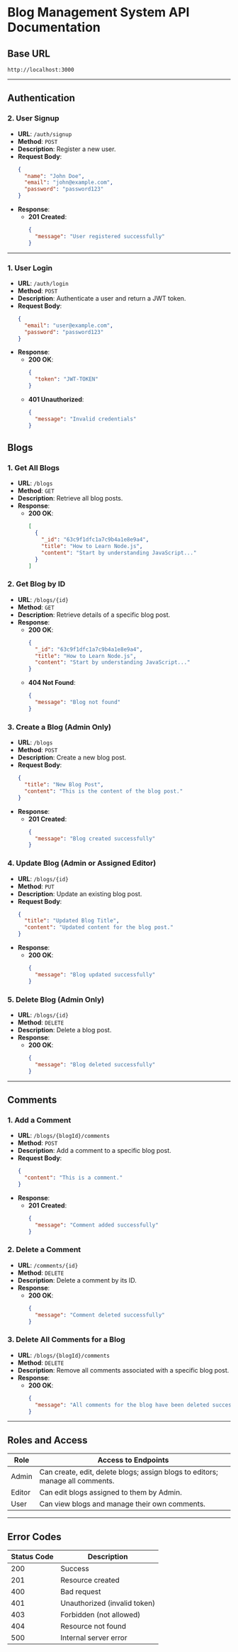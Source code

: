 
# Blog Management System API Documentation

## **Base URL**
```
http://localhost:3000
```

---

## **Authentication**


### **2. User Signup**
- **URL**: `/auth/signup`
- **Method**: `POST`
- **Description**: Register a new user.
- **Request Body**:
  ```json
  {
    "name": "John Doe",
    "email": "john@example.com",
    "password": "password123"
  }
  ```
- **Response**:
  - **201 Created**:
    ```json
    {
      "message": "User registered successfully"
    }
    ```

---

### **1. User Login**
- **URL**: `/auth/login`
- **Method**: `POST`
- **Description**: Authenticate a user and return a JWT token.
- **Request Body**:
  ```json
  {
    "email": "user@example.com",
    "password": "password123"
  }
  ```
- **Response**:
  - **200 OK**:
    ```json
    {
      "token": "JWT-TOKEN"
    }
    ```
  - **401 Unauthorized**:
    ```json
    {
      "message": "Invalid credentials"
    }
    ```


## **Blogs**

### **1. Get All Blogs**
- **URL**: `/blogs`
- **Method**: `GET`
- **Description**: Retrieve all blog posts.
- **Response**:
  - **200 OK**:
    ```json
    [
      {
        "_id": "63c9f1dfc1a7c9b4a1e8e9a4",
        "title": "How to Learn Node.js",
        "content": "Start by understanding JavaScript..."
      }
    ]
    ```

### **2. Get Blog by ID**
- **URL**: `/blogs/{id}`
- **Method**: `GET`
- **Description**: Retrieve details of a specific blog post.
- **Response**:
  - **200 OK**:
    ```json
    {
      "_id": "63c9f1dfc1a7c9b4a1e8e9a4",
      "title": "How to Learn Node.js",
      "content": "Start by understanding JavaScript..."
    }
    ```
  - **404 Not Found**:
    ```json
    {
      "message": "Blog not found"
    }
    ```

### **3. Create a Blog (Admin Only)**
- **URL**: `/blogs`
- **Method**: `POST`
- **Description**: Create a new blog post.
- **Request Body**:
  ```json
  {
    "title": "New Blog Post",
    "content": "This is the content of the blog post."
  }
  ```
- **Response**:
  - **201 Created**:
    ```json
    {
      "message": "Blog created successfully"
    }
    ```

### **4. Update Blog (Admin or Assigned Editor)**
- **URL**: `/blogs/{id}`
- **Method**: `PUT`
- **Description**: Update an existing blog post.
- **Request Body**:
  ```json
  {
    "title": "Updated Blog Title",
    "content": "Updated content for the blog post."
  }
  ```
- **Response**:
  - **200 OK**:
    ```json
    {
      "message": "Blog updated successfully"
    }
    ```

### **5. Delete Blog (Admin Only)**
- **URL**: `/blogs/{id}`
- **Method**: `DELETE`
- **Description**: Delete a blog post.
- **Response**:
  - **200 OK**:
    ```json
    {
      "message": "Blog deleted successfully"
    }
    ```

---

## **Comments**

### **1. Add a Comment**
- **URL**: `/blogs/{blogId}/comments`
- **Method**: `POST`
- **Description**: Add a comment to a specific blog post.
- **Request Body**:
  ```json
  {
    "content": "This is a comment."
  }
  ```
- **Response**:
  - **201 Created**:
    ```json
    {
      "message": "Comment added successfully"
    }
    ```

### **2. Delete a Comment**
- **URL**: `/comments/{id}`
- **Method**: `DELETE`
- **Description**: Delete a comment by its ID.
- **Response**:
  - **200 OK**:
    ```json
    {
      "message": "Comment deleted successfully"
    }
    ```

### **3. Delete All Comments for a Blog**
- **URL**: `/blogs/{blogId}/comments`
- **Method**: `DELETE`
- **Description**: Remove all comments associated with a specific blog post.
- **Response**:
  - **200 OK**:
    ```json
    {
      "message": "All comments for the blog have been deleted successfully"
    }
    ```

---

## **Roles and Access**

| Role   | Access to Endpoints                                                                                   |
|--------|------------------------------------------------------------------------------------------------------|
| Admin  | Can create, edit, delete blogs; assign blogs to editors; manage all comments.                        |
| Editor | Can edit blogs assigned to them by Admin.                                                            |
| User   | Can view blogs and manage their own comments.                                                        |

---

## **Error Codes**

| Status Code | Description                 |
|-------------|-----------------------------|
| 200         | Success                     |
| 201         | Resource created            |
| 400         | Bad request                 |
| 401         | Unauthorized (invalid token)|
| 403         | Forbidden (not allowed)     |
| 404         | Resource not found          |
| 500         | Internal server error       |
